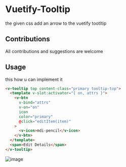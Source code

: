 # Vuetify-Tooltip

the given css add an arrow to the vuetify tootltip

## Contributions

All contributions and suggestions are welcome

## Usage

this how u can implement it

```html
<v-tooltip top content-class="primary tooltip-top">
  <template v-slot:activator="{ on, attrs }">
    <v-btn
      v-bind="attrs"
      v-on="on"
      icon
      color="primary"
      @click="editItem(item)"
    >
      <v-icon>mdi-pencil</v-icon>
    </v-btn>
  </template>
  <span>Edit Details</span>
</v-tooltip>
```

![image](https://user-images.githubusercontent.com/20104015/127085657-a5635a86-3b27-4689-b737-1b608d9ffd42.png)
